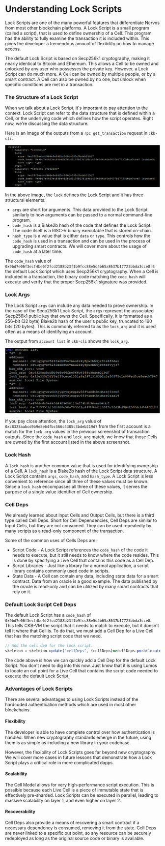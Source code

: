 # Understanding Lock Scripts

Lock Scripts are one of the many powerful features that differentiate Nervos from most other blockchain platforms. A Lock Script is a small program \(called a script\), that is used to define ownership of a Cell. This program has the ability to fully examine the transaction it is included within. This gives the developer a tremendous amount of flexibility on how to manage access.

The default Lock Script is based on Secp256k1 cryptography, making it nearly identical to Bitcoin and Ethereum. This allows a Cell to be owned and unlocked by any user who possesses the private key. However, a Lock Script can do much more. A Cell can be owned by multiple people, or by a smart contract. A Cell can also be owned by no one, but unlock when specific conditions are met in a transaction.

### The Structure of a Lock Script

When we talk about a Lock Script, it's important to pay attention to the context. Lock Script can refer to the data structure that is defined within a Cell, or the underlying code which defines how the script operates. Right now, we're discussing the data structure.

Here is an image of the outputs from a `rpc get_transaction` request in `ckb-cli`.

![](../.gitbook/assets/get-transaction-outputs.png)

In the above image, the `lock` defines the Lock Script and it has three structural elements:

* `args` are short for arguments. This data provided to the Lock Script similarly to how arguments can be passed to a normal command-line program.
* `code_hash` is a Blake2b hash of the code that defines the Lock Script. The code itself is a RISC-V binary executable that is stored on-chain. 
* `hash_type` is a value that is either `data` or `type`. This controls how the `code_hash` is used in a transaction and can be used in the process of upgrading smart contracts. We will cover more about the usage of `code_hash` at a later time.

The `code_hash` value of `0x9bd7e06f3ecf4be0f2fcd2188b23f1b9fcc88e5d4b65a8637b17723bbda3cce8` is the default Lock Script which uses Secp256k1 cryptography. When a Cell is included in a transaction, the binary code matching the `code_hash` will execute and verify that the proper Secp256k1 signature was provided.

### Lock Args

The Lock Script `args` can include any data needed to prove ownership. In the case of the Secp256k1 Lock Script, the `args` represent the associated Secp256k1 public key that owns the Cell. Specifically, it is formatted as a 256-bit \(32 byte\) Blake2b hash of the user's public key, truncated to 160 bits \(20 bytes\). This is commonly referred to as the `lock_arg` and it is used often as a means of identifying an account.

The output from `account list` in `ckb-cli` shows the `lock_arg`.

![](../.gitbook/assets/account-list.png)

If you pay close attention, the `lock_arg` value of `0xc8328aabcd9b9e8e64fbc566c4385c3bdeb219d7` from the first account is a match for the `lock_arg` values in the previous screenshot of transaction outputs. Since the `code_hash` and `lock_arg` match, we know that those Cells are owned by the first account listed in the above screenshot.

### Lock Hash

A `lock_hash` is another common value that is used for identifying ownership of a Cell. A `lock_hash` is a Blake2b hash of the Lock Script data structure. A Lock Script contains `args`, `code_hash`, and `hash_type`. A Lock Script is less convenient to reference since all three of these values must be known. Since a `lock_hash` encompasses all three of these values, it serves the purpose of a single value identifier of Cell ownership.

### Cell Deps

We already learned about Input Cells and Output Cells, but there is a third type called Cell Deps. Short for Cell Dependencies, Cell Deps are similar to Input Cells, but they are not consumed. They can be used repeatedly by many scripts as a read-only component of the transaction.

Some of the common uses of Cells Deps are:

* Script Code - A Lock Script references the `code_hash` of the code it needs to execute, but it still needs to know where the code resides. This is done by specifying a Live Cell that contains this code as a Cell Dep.
* Script Libraries - Just like a library for a normal application, a script library contains commonly used code in scripts.
* State Data - A Cell can contain any data, including state data for a smart contract. Data from an oracle is a good example. The data published by the oracle is read-only and can be utilized by many smart contracts that rely on it.

### Default Lock Script Cell Deps

The default Lock Script has a `code_hash` of `0x9bd7e06f3ecf4be0f2fcd2188b23f1b9fcc88e5d4b65a8637b17723bbda3cce8`. This tells CKB-VM the script that it needs to match to execute, but it doesn't tell it where that Cell is. To do that, we must add a Cell Dep for a Live Cell that has the matching script code that we need.

```javascript
// Add the cell dep for the lock script.
skeleton = skeleton.update("cellDeps", (cellDeps)=>cellDeps.push(locateCellDep({code_hash: "0x9bd7e06f3ecf4be0f2fcd2188b23f1b9fcc88e5d4b65a8637b17723bbda3cce8", hash_type: "type"})));
```

The code above is how we can quickly add a Cell Dep for the default Lock Script. You don't need to dig into this now. Just know that it is using Lumos to locate an out point for a Live Cell that contains the script code needed to execute the default Lock Script.

### Advantages of Lock Scripts

There are several advantages to using Lock Scripts instead of the hardcoded authentication methods which are used in most other blockchains.

#### Flexibility

The developer is able to have complete control over how authentication is handled. When new cryptography standards emerge in the future, using them is as simple as including a new library in your codebase.

However, the flexibility of Lock Scripts goes far beyond new cryptography. We will cover more cases in future lessons that demonstrate how a Lock Script plays a critical role in more complicated dapps.

#### Scalability

The Cell Model allows for very high-performance script execution. This is possible because each Live Cell is a piece of immutable state that is effectively pre-sharded. Lock Scripts can be executed in parallel, leading to massive scalability on layer 1, and even higher on layer 2.

#### Recoverability

Cell Deps also provide a means of recovering a smart contract if a necessary dependency is consumed, removing it from the state. Cell Deps are never linked to a specific out point, so any resource can be securely redeployed as long as the original source code or binary is available.

